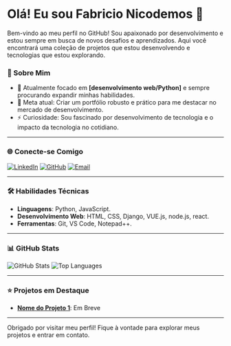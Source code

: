 # Olá! Eu sou Fabricio Nicodemos 👋

Bem-vindo ao meu perfil no GitHub! Sou apaixonado por desenvolvimento e estou sempre em busca de novos desafios e aprendizados. Aqui você encontrará uma coleção de projetos que estou desenvolvendo e tecnologias que estou explorando.

### 🚀 Sobre Mim

- 🌱 Atualmente focado em **[desenvolvimento web/Python]** e sempre procurando expandir minhas habilidades.
- 🎯 Meta atual: Criar um portfólio robusto e prático para me destacar no mercado de desenvolvimento.
- ⚡ Curiosidade: Sou fascinado por desenvolvimento de tecnologia e o impacto da tecnologia no cotidiano.

---

### 🌐 Conecte-se Comigo

[![LinkedIn](https://img.shields.io/badge/-LinkedIn-0e76a8?style=flat&logo=linkedin&logoColor=white)](https://www.linkedin.com/in/fabricionicodemos/)
[![GitHub](https://img.shields.io/badge/-GitHub-181717?style=flat&logo=github&logoColor=white)](https://github.com/Fabricio-Nunes-Nicodemos)
[![Email](https://img.shields.io/badge/-Email-D14836?style=flat&logo=gmail&logoColor=white)](mailto:faricio.nicodemos@outlook.com)

---

### 🛠️ Habilidades Técnicas

- **Linguagens**: Python, JavaScript.
- **Desenvolvimento Web**: HTML, CSS, Django, VUE.js, node.js, react.
- **Ferramentas**: Git, VS Code, Notepad++.

---

### 📊 GitHub Stats

![GitHub Stats](https://github-readme-stats.vercel.app/api?username=SeuUsuario&show_icons=true&theme=radical)
![Top Languages](https://github-readme-stats.vercel.app/api/top-langs/?username=SeuUsuario&layout=compact&theme=radical)

---

### ⭐ Projetos em Destaque

- **[Nome do Projeto 1](link_projeto1)**: Em Breve

---

Obrigado por visitar meu perfil! Fique à vontade para explorar meus projetos e entrar em contato.
